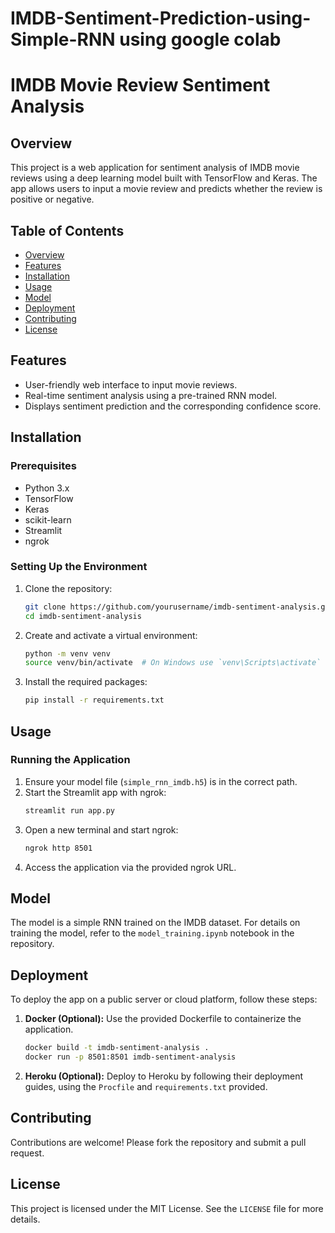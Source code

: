 # IMDB-Sentiment-Prediction-using-Simple-RNN using google colab

# IMDB Movie Review Sentiment Analysis

## Overview
This project is a web application for sentiment analysis of IMDB movie reviews using a deep learning model built with TensorFlow and Keras. The app allows users to input a movie review and predicts whether the review is positive or negative.

## Table of Contents
- [Overview](#overview)
- [Features](#features)
- [Installation](#installation)
- [Usage](#usage)
- [Model](#model)
- [Deployment](#deployment)
- [Contributing](#contributing)
- [License](#license)

## Features
- User-friendly web interface to input movie reviews.
- Real-time sentiment analysis using a pre-trained RNN model.
- Displays sentiment prediction and the corresponding confidence score.

## Installation
### Prerequisites
- Python 3.x
- TensorFlow
- Keras
- scikit-learn
- Streamlit
- ngrok

### Setting Up the Environment
1. Clone the repository:
    ```bash
    git clone https://github.com/yourusername/imdb-sentiment-analysis.git
    cd imdb-sentiment-analysis
    ```

2. Create and activate a virtual environment:
    ```bash
    python -m venv venv
    source venv/bin/activate  # On Windows use `venv\Scripts\activate`
    ```

3. Install the required packages:
    ```bash
    pip install -r requirements.txt
    ```

## Usage
### Running the Application
1. Ensure your model file (`simple_rnn_imdb.h5`) is in the correct path.
2. Start the Streamlit app with ngrok:
    ```bash
    streamlit run app.py
    ```
3. Open a new terminal and start ngrok:
    ```bash
    ngrok http 8501
    ```
4. Access the application via the provided ngrok URL.

## Model
The model is a simple RNN trained on the IMDB dataset. For details on training the model, refer to the `model_training.ipynb` notebook in the repository.

## Deployment
To deploy the app on a public server or cloud platform, follow these steps:

1. **Docker (Optional):** Use the provided Dockerfile to containerize the application.
    ```bash
    docker build -t imdb-sentiment-analysis .
    docker run -p 8501:8501 imdb-sentiment-analysis
    ```

2. **Heroku (Optional):** Deploy to Heroku by following their deployment guides, using the `Procfile` and `requirements.txt` provided.

## Contributing
Contributions are welcome! Please fork the repository and submit a pull request.

## License
This project is licensed under the MIT License. See the `LICENSE` file for more details.
